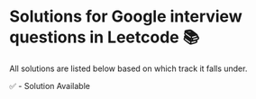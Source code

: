 # Solutions for Google interview questions in Leetcode :books:

All solutions are listed below based on which track it falls under.

:white_check_mark: - Solution Available


